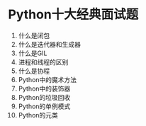 # Python十大经典面试题

1. 什么是闭包
2. 什么是迭代器和生成器
3. 什么是GIL
4. 进程和线程的区别
5. 什么是协程
6. Python中的魔术方法
7. Python中的装饰器
8. Python的垃圾回收
9. Python的单例模式
10. Python的元类